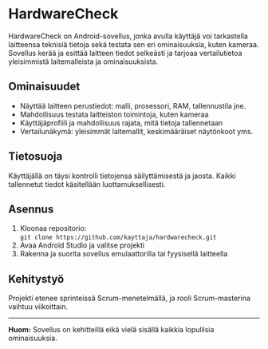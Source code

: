 # HardwareCheck

HardwareCheck on Android-sovellus, jonka avulla käyttäjä voi tarkastella laitteensa teknisiä tietoja sekä testata sen eri ominaisuuksia, kuten kameraa. Sovellus kerää ja esittää laitteen tiedot selkeästi ja tarjoaa vertailutietoa yleisimmistä laitemalleista ja ominaisuuksista.

## Ominaisuudet
- Näyttää laitteen perustiedot: malli, prosessori, RAM, tallennustila jne.
- Mahdollisuus testata laitteiston toimintoja, kuten kameraa
- Käyttäjäprofiili ja mahdollisuus rajata, mitä tietoja tallennetaan
- Vertailunäkymä: yleisimmät laitemallit, keskimääräiset näytönkoot yms.

## Tietosuoja
Käyttäjällä on täysi kontrolli tietojensa säilyttämisestä ja jaosta. Kaikki tallennetut tiedot käsitellään luottamuksellisesti.

## Asennus
1. Kloonaa repositorio:  
   `git clone https://github.com/kayttaja/hardwarecheck.git`
2. Avaa Android Studio ja valitse projekti
3. Rakenna ja suorita sovellus emulaattorilla tai fyysisellä laitteella

## Kehitystyö
Projekti etenee sprinteissä Scrum-menetelmällä, ja rooli Scrum-masterina vaihtuu viikoittain.

---

**Huom:** Sovellus on kehitteillä eikä vielä sisällä kaikkia lopullisia ominaisuuksia.
